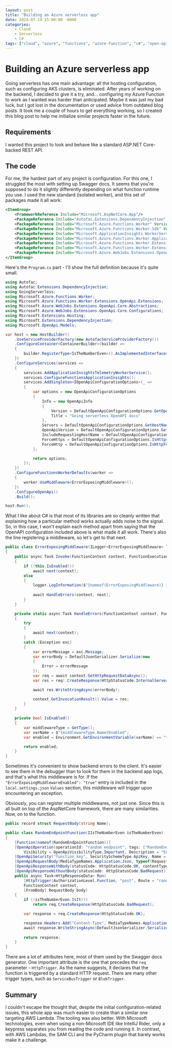 ```yaml
---
layout: post
title: "Building an Azure serverless app"
date: 2024-07-19 15:00:00 -0000
categories: 
    - Cloud
    - Serverless
    - C#
tags: ["cloud", "azure", "functions", "azure-function", "c#", "open-api"]
---
```


# Building an Azure serverless app

Going serverless has one main advantage: all the hosting configuration, such as configuring AKS clusters, is eliminated. After years of working on the backend, I decided to give it a try, and... configuring my Azure Function to work as I wanted was harder than anticipated. Maybe it was just my bad luck, but I got lost in the documentation or used advice from outdated blog posts. It took me a couple of hours to get everything working, so I created this blog post to help me initialize similar projects faster in the future.

## Requirements

I wanted this project to look and behave like a standard ASP.NET Core-backed REST API.

## The code

For me, the hardest part of any project is configuration. For this one, I struggled the most with setting up Swagger docs. It seems that you're supposed to do it slightly differently depending on what function runtime you use. I used the new standard (isolated worker), and this set of packages made it all work:

```xml
<ItemGroup>
    <FrameworkReference Include="Microsoft.AspNetCore.App"/>
    <PackageReference Include="Autofac.Extensions.DependencyInjection" Version="9.0.0" />
    <PackageReference Include="Microsoft.Azure.Functions.Worker" Version="1.21.0"/>
    <PackageReference Include="Microsoft.Azure.Functions.Worker.Sdk" Version="1.17.0"/>
    <PackageReference Include="Microsoft.ApplicationInsights.WorkerService" Version="2.22.0"/>
    <PackageReference Include="Microsoft.Azure.Functions.Worker.ApplicationInsights" Version="1.2.0"/>
    <PackageReference Include="Microsoft.Azure.Functions.Worker.Extensions.Http" Version="3.1.0" />
    <PackageReference Include="Microsoft.Azure.Functions.Worker.Extensions.OpenApi" Version="1.5.1" />
    <PackageReference Include="Microsoft.Azure.WebJobs.Extensions.OpenApi.Core" Version="1.5.1" />
</ItemGroup>
```

Here's the `Program.cs` part - I'll show the full definition because it's quite small.

```csharp
using Autofac;
using Autofac.Extensions.DependencyInjection;
using GoingServerless;
using Microsoft.Azure.Functions.Worker;
using Microsoft.Azure.Functions.Worker.Extensions.OpenApi.Extensions;
using Microsoft.Azure.WebJobs.Extensions.OpenApi.Core.Abstractions;
using Microsoft.Azure.WebJobs.Extensions.OpenApi.Core.Configurations;
using Microsoft.Extensions.Hosting;
using Microsoft.Extensions.DependencyInjection;
using Microsoft.OpenApi.Models;

var host = new HostBuilder()
    .UseServiceProviderFactory(new AutofacServiceProviderFactory())
    .ConfigureContainer<ContainerBuilder>(builder =>
    {
        builder.RegisterType<IsTheNumberEven>().AsImplementedInterfaces().SingleInstance();
    })
    .ConfigureServices(services =>
    {
        services.AddApplicationInsightsTelemetryWorkerService();
        services.ConfigureFunctionsApplicationInsights();
        services.AddSingleton<IOpenApiConfigurationOptions>(_ =>
        {
            var options = new OpenApiConfigurationOptions
            {
                Info = new OpenApiInfo
                {
                    Version = DefaultOpenApiConfigurationOptions.GetOpenApiDocVersion(),
                    Title = "Going serverless OpenAPI docs"
                },
                Servers = DefaultOpenApiConfigurationOptions.GetHostNames(),
                OpenApiVersion = DefaultOpenApiConfigurationOptions.GetOpenApiVersion(),
                IncludeRequestingHostName = DefaultOpenApiConfigurationOptions.IsFunctionsRuntimeEnvironmentDevelopment(),
                ForceHttps = DefaultOpenApiConfigurationOptions.IsHttpsForced(),
                ForceHttp = DefaultOpenApiConfigurationOptions.IsHttpForced(),
            };

            return options;
        });
    })
    .ConfigureFunctionsWorkerDefaults(worker =>
    {
        worker.UseMiddleware<ErrorExposingMiddleware>();
    })
    .ConfigureOpenApi()
    .Build();

host.Run();
```

What I like about C# is that most of its libraries are so cleanly written that explaining how a particular method works actually adds noise to the signal. So, in this case, I won't explain each method apart from saying that the OpenAPI configuration included above is what made it all work. There's also the line registering a middleware, so let's get to that next.

```csharp
public class ErrorExposingMiddleware(ILogger<ErrorExposingMiddleware> logger) : IFunctionsWorkerMiddleware
{
    public async Task Invoke(FunctionContext context, FunctionExecutionDelegate next)
    {
        if (!this.IsEnabled())
            await next(context);
        else
        {
            logger.LogInformation($"{nameof(ErrorExposingMiddleware)} is enabled.");
            
            await HandleErrors(context, next);
        }
    }

    private static async Task HandleErrors(FunctionContext context, FunctionExecutionDelegate next)
    {
        try
        {
            await next(context);
        }
        catch (Exception exc)
        {
            var errorMessage = exc.Message;
            var errorBody = DefaultJsonSerializer.Serialize(new
            {
                Error = errorMessage
            });
            var req = await context.GetHttpRequestDataAsync();
            var res = req!.CreateResponse(HttpStatusCode.InternalServerError);

            await res.WriteStringAsync(errorBody);

            context.GetInvocationResult().Value = res;
        }
    }
    
    private bool IsEnabled()
    {
        var middlewareType = GetType();
        var varName = $"{middlewareType.Name}Enabled";
        var enabled = Environment.GetEnvironmentVariable(varName) == "true";

        return enabled;
    }
}
```

Sometimes it's convenient to show backend errors to the client. It's easier to see them in the debugger than to look for them in the backend app logs, and that's what this middleware is for. If the `"ErrorExposingMiddlewareEnabled": "true"` entry is included in the `local.settings.json` `Values` section, this middleware will trigger upon encountering an exception.

Obviously, you can register multiple middlewares, not just one. Since this is all built on top of the AspNetCore framework, there are many similarities. Now, on to the function.

```csharp
public record struct RequestBody(string Name);

public class RandomEndpointFunction(IIsTheNumberEven isTheNumberEven)
{
    [Function(nameof(RandomEndpointFunction))]
    [OpenApiOperation(operationId: "random endpoint", tags: ["RandomEndpoint"],
        Visibility = OpenApiVisibilityType.Important, Description = "Endpoint that will randomly result in an error.")]
    [OpenApiSecurity("function_key", SecuritySchemeType.ApiKey, Name = "code", In = OpenApiSecurityLocationType.Header)]
    [OpenApiRequestBody(MediaTypeNames.Application.Json, typeof(RequestBody))]
    [OpenApiResponseWithBody(statusCode: HttpStatusCode.OK, contentType: MediaTypeNames.Application.Json, bodyType: typeof(RequestBody))]
    [OpenApiResponseWithoutBody(statusCode: HttpStatusCode.BadRequest)]
    public async Task<HttpResponseData> Run(
        [HttpTrigger(AuthorizationLevel.Function, "post", Route = "random-endpoint")] HttpRequestData req,
        FunctionContext context,
        [FromBody] RequestBody body)
    {
        if (!isTheNumberEven.IsIt())
            return req.CreateResponse(HttpStatusCode.BadRequest);

        var response = req.CreateResponse(HttpStatusCode.OK);

        response.Headers.Add("Content-Type", MediaTypeNames.Application.Json);
        await response.WriteStringAsync(DefaultJsonSerializer.Serialize(body));
        
        return response;
    }
}
```

There are a lot of attributes here, most of them used by the Swagger docs generator. One important attribute is the one that precedes the `req` parameter -  `HttpTrigger`. As the name suggests, it declares that the function is triggered by a standard HTTP request. There are many other trigger types, such as `ServiceBusTrigger` or `BlobTrigger`.

## Summary

I couldn't escape the thought that, despite the initial configuration-related issues, this whole app was much easier to create than a similar one targeting AWS Lambda. The tooling was also better. With Microsoft technologies, even when using a non-Microsoft IDE like IntelliJ Rider, only a keypress separates you from reading the code and running it. In contrast, with AWS Lambdas, the SAM CLI and the PyCharm plugin that barely works make it a challenge.
